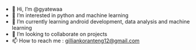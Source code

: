 - 👋 Hi, I’m @gyatewaa
- 👀 I’m interested in python and machine learning
- 🌱 I’m currently learning android development, data analysis and machine learning
- 💞️ I’m looking to collaborate on projects
- 📫 How to reach me : gilliankoranteng12@gmail.com

<!---
gyatewaa/gyatewaa is a ✨ special ✨ repository because its `README.md` (this file) appears on your GitHub profile.
You can click the Preview link to take a look at your changes.
--->
